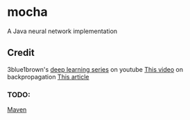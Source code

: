 # mocha

A Java neural network implementation

## Credit
3blue1brown's [deep learning series](https://www.youtube.com/playlist?list=PLZHQObOWTQDNU6R1_67000Dx_ZCJB-3pi) on youtube
[This video](https://www.youtube.com/watch?v=khUVIZ3MON8&ab_channel=MikaelLaine) on backpropagation
[This article](https://towardsdatascience.com/creating-a-neural-network-from-scratch-302e8fb61703)

### TODO:
[Maven](https://dzone.com/articles/how-to-create-a-java-library-from-scratch-to-maven)

